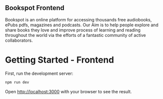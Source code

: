 ## Bookspot Frontend

Bookspot is an online platform for accessing thousands free audiobooks, ePubs pdfs, magazines and podcasts.
Our Aim is to help people explore and share books they love and improve process of learning and reading throughout the world via the efforts of a fantastic community of active collaborators.

# Getting Started - Frontend

First, run the development server:

```bash
npm run dev
```

Open [http://localhost:3000](http://localhost:3000) with your browser to see the result.
